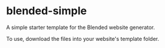 # blended-simple
A simple starter template for the Blended website generator.

To use, download the files into your website's template folder.
